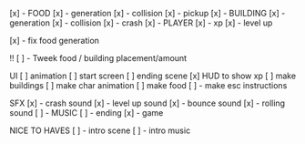 [x] - FOOD
  [x] - generation
  [x] - collision
  [x] - pickup
[x] - BUILDING 
  [x] - generation
  [x] - collision
  [x] - crash
[x] - PLAYER 
  [x] - xp
  [x] - level up

[x] - fix food generation

!! [ ] - Tweek food / building placement/amount

UI
[ ] animation
[ ] start screen 
[ ] ending scene
[x] HUD to show xp
[ ] make buildings
[ ] make char animation
[ ] make food
[ ] - make esc instructions

SFX 
[x] - crash sound
[x] - level up sound
[x] - bounce sound
[x] - rolling sound
[ ] - MUSIC
  [ ] - ending
  [x] - game

NICE TO HAVES
[ ] - intro scene
[ ] - intro music
